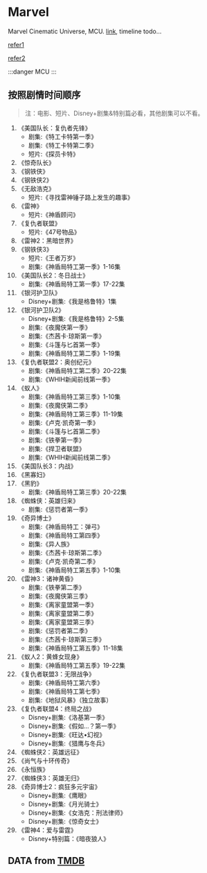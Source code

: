 # Marvel

Marvel Cinematic Universe, MCU. [link](https://nuxt-movies-draugus.vercel.app/), timeline todo...

[refer1][manweimi]

[refer2][zhihu-timeline]

:::danger MCU
:::

## 按照剧情时间顺序

> 注：电影、短片、Disney+剧集&特别篇必看，其他剧集可以不看。

1. 《美国队长：复仇者先锋》
    - 剧集:《特工卡特第一季》
    - 剧集:《特工卡特第二季》
    - 短片:《探员卡特》
2. 《惊奇队长》
3. 《钢铁侠》
4. 《钢铁侠2》
5. 《无敌浩克》
    - 短片:《寻找雷神锤子路上发生的趣事》
6. 《雷神》
    - 短片:《神盾顾问》
7. 《复仇者联盟》
    - 短片:《47号物品》
8. 《雷神2：黑暗世界》
9. 《钢铁侠3》
    - 短片:《王者万岁》
    - 剧集:《神盾局特工第一季》1-16集
10. 《美国队长2：冬日战士》
    - 剧集:《神盾局特工第一季》17-22集
11. 《银河护卫队》
    - Disney+剧集:《我是格鲁特》1集
12. 《银河护卫队2》
    - Disney+剧集:《我是格鲁特》2-5集
    - 剧集:《夜魔侠第一季》
    - 剧集:《杰茜卡·琼斯第一季》
    - 剧集:《斗篷与匕首第一季》
    - 剧集:《神盾局特工第二季》1-19集
13. 《复仇者联盟2：奥创纪元》
    - 剧集:《神盾局特工第二季》20-22集
    - 剧集:《WHIH新闻前线第一季》
14. 《蚁人》
    - 剧集:《神盾局特工第三季》1-10集
    - 剧集:《夜魔侠第二季》
    - 剧集:《神盾局特工第三季》11-19集
    - 剧集:《卢克·凯奇第一季》
    - 剧集:《斗篷与匕首第二季》
    - 剧集:《铁拳第一季》
    - 剧集:《捍卫者联盟》
    - 剧集:《WHIH新闻前线第二季》
15. 《美国队长3：内战》
16. 《黑寡妇》
17. 《黑豹》
    - 剧集:《神盾局特工第三季》20-22集
18. 《蜘蛛侠：英雄归来》
    - 剧集:《惩罚者第一季》
19. 《奇异博士》
    - 剧集:《神盾局特工：弹弓》
    - 剧集:《神盾局特工第四季》
    - 剧集:《异人族》
    - 剧集:《杰茜卡·琼斯第二季》
    - 剧集:《卢克·凯奇第二季》
    - 剧集:《神盾局特工第五季》1-10集
20. 《雷神3：诸神黄昏》
    - 剧集:《铁拳第二季》
    - 剧集:《夜魔侠第三季》
    - 剧集:《离家童盟第一季》
    - 剧集:《离家童盟第二季》
    - 剧集:《离家童盟第三季》
    - 剧集:《惩罚者第二季》
    - 剧集:《杰茜卡·琼斯第三季》
    - 剧集:《神盾局特工第五季》11-18集
21. 《蚁人2：黄蜂女现身》
    - 剧集:《神盾局特工第五季》19-22集
22. 《复仇者联盟3：无限战争》
    - 剧集:《神盾局特工第六季》
    - 剧集:《神盾局特工第七季》
    - 剧集:《地狱风暴》（独立故事）
23. 《复仇者联盟4：终局之战》
    - Disney+剧集:《洛基第一季》
    - Disney+剧集:《假如…？第一季》
    - Disney+剧集:《旺达•幻视》
    - Disney+剧集:《猎鹰与冬兵》
24. 《蜘蛛侠2：英雄远征》
25. 《尚气与十环传奇》
26. 《永恒族》
27. 《蜘蛛侠3：英雄无归》
28. 《奇异博士2：疯狂多元宇宙》
    - Disney+剧集:《鹰眼》
    - Disney+剧集:《月光骑士》
    - Disney+剧集:《女浩克：刑法律师》
    - Disney+剧集:《惊奇女士》
29. 《雷神4：爱与雷霆》
    - Disney+特别篇：《暗夜狼人》

## DATA from [TMDB](https://www.themoviedb.org/)

<Marvel />

<script setup>
import Marvel from '../../.vitepress/components/Marvel.vue'
</script>

[manweimi]: https://www.manweimi.cn/notice/16721.html
[zhihu-timeline]: https://zhuanlan.zhihu.com/p/546488177

